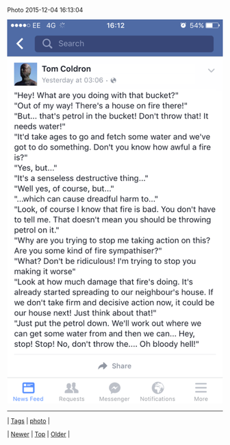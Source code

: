 <!--
title: Photo 2015-12-04 16
date: 2020-06-28T15:27:00.104Z
tags: photo
-->


Photo 2015-12-04 16:13:04

![](134531495839-0.png)

<!--BOTTOM-POST-NAVIGATION-->
---

| [Tags](tags.md) | [photo](tag-photo.md) |

| [Newer](134460418134.md) | [Top](index.md) | [Older](134649298279.md) |